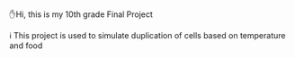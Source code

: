 ✋Hi, this is my 10th grade Final Project

ℹ️ This project is used to simulate duplication of cells based  on temperature and food
